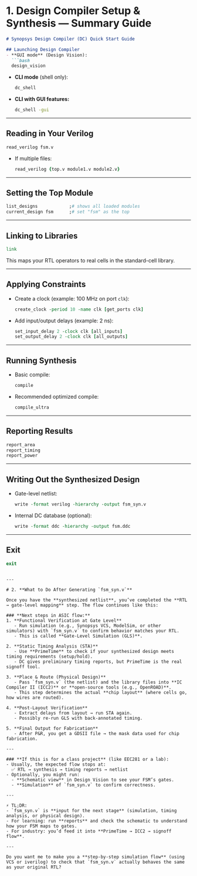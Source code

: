 # 1. **Design Compiler Setup & Synthesis — Summary Guide**

```markdown
# Synopsys Design Compiler (DC) Quick Start Guide

## Launching Design Compiler
- **GUI mode** (Design Vision):
  ```bash
  design_vision
```

- **CLI mode** (shell only):
    
    ```bash
    dc_shell
    ```
    
- **CLI with GUI features:**
    
    ```bash
    dc_shell -gui
    ```
    

---

## Reading in Your Verilog

```tcl
read_verilog fsm.v
```

- If multiple files:
    
    ```tcl
    read_verilog {top.v module1.v module2.v}
    ```
    

---

## Setting the Top Module

```tcl
list_designs            ;# shows all loaded modules
current_design fsm      ;# set "fsm" as the top
```

---

## Linking to Libraries

```tcl
link
```

This maps your RTL operators to real cells in the standard-cell library.

---

## Applying Constraints

- Create a clock (example: 100 MHz on port `clk`):
    
    ```tcl
    create_clock -period 10 -name clk [get_ports clk]
    ```
    
- Add input/output delays (example: 2 ns):
    
    ```tcl
    set_input_delay 2 -clock clk [all_inputs]
    set_output_delay 2 -clock clk [all_outputs]
    ```
    

---

## Running Synthesis

- Basic compile:
    
    ```tcl
    compile
    ```
    
- Recommended optimized compile:
    
    ```tcl
    compile_ultra
    ```
    

---

## Reporting Results

```tcl
report_area
report_timing
report_power
```

---

## Writing Out the Synthesized Design

- Gate-level netlist:
    
    ```tcl
    write -format verilog -hierarchy -output fsm_syn.v
    ```
    
- Internal DC database (optional):
    
    ```tcl
    write -format ddc -hierarchy -output fsm.ddc
    ```
    

---

## Exit

```tcl
exit
```

```

---

# 2. **What to Do After Generating `fsm_syn.v`**

Once you have the **synthesized netlist**, you’ve completed the **RTL → gate-level mapping** step. The flow continues like this:

### **Next steps in ASIC flow:**
1. **Functional Verification at Gate Level**
   - Run simulation (e.g., Synopsys VCS, ModelSim, or other simulators) with `fsm_syn.v` to confirm behavior matches your RTL.
   - This is called **Gate-Level Simulation (GLS)**.

2. **Static Timing Analysis (STA)**
   - Use **PrimeTime** to check if your synthesized design meets timing requirements (setup/hold).
   - DC gives preliminary timing reports, but PrimeTime is the real signoff tool.

3. **Place & Route (Physical Design)**
   - Pass `fsm_syn.v` (the netlist) and the library files into **IC Compiler II (ICC2)** or **open-source tools (e.g., OpenROAD)**.
   - This step determines the actual **chip layout** (where cells go, how wires are routed).

4. **Post-Layout Verification**
   - Extract delays from layout → run STA again.
   - Possibly re-run GLS with back-annotated timing.

5. **Final Output for Fabrication**
   - After P&R, you get a GDSII file → the mask data used for chip fabrication.

---

### **If this is for a class project** (like EEC281 or a lab):
- Usually, the expected flow stops at:  
  ✅ RTL → synthesis → timing reports → netlist  
- Optionally, you might run:  
  - **Schematic view** in Design Vision to see your FSM’s gates.  
  - **Simulation** of `fsm_syn.v` to confirm correctness.  

---

⚡ TL;DR:  
- `fsm_syn.v` is **input for the next stage** (simulation, timing analysis, or physical design).  
- For learning: run **reports** and check the schematic to understand how your FSM maps to gates.  
- For industry: you’d feed it into **PrimeTime → ICC2 → signoff flow**.

---

Do you want me to make you a **step-by-step simulation flow** (using VCS or iverilog) to check that `fsm_syn.v` actually behaves the same as your original RTL?
```